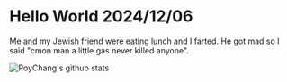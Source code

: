 # Hello World 2024/12/06

Me and my Jewish friend were eating lunch and I farted. He got mad so I said "cmon man a little gas never killed anyone".

![PoyChang's github stats](https://github-readme-stats.vercel.app/api?username=poychang&show_icons=true&theme=dracula)
